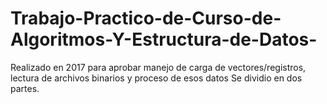 # Trabajo-Practico-de-Curso-de-Algoritmos-Y-Estructura-de-Datos-
Realizado en 2017 para aprobar manejo de carga de vectores/registros, lectura de archivos binarios y proceso de esos datos
Se dividio en dos partes.
